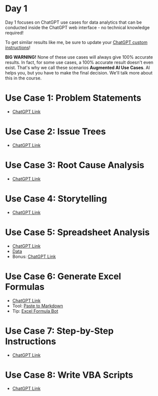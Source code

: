 # Day 1

Day 1 focuses on ChatGPT use cases for data analytics that can be conducted inside the ChatGPT web interface - no technical knowledge required!

To get similar results like me, be sure to update your [ChatGPT custom instructions](https://github.com/tobiaszwingmann/chatgpt-for-data-analytics/blob/main/Day%201/custom_instructions.md)!

**BIG WARNING!** None of these use cases will always give 100% accurate results. In fact, for some use cases, a 100% accurate result doesn't even exist. That's why we call these scenarios **Augmented AI Use Cases**. AI helps you, but you have to make the final decision. We'll talk more about this in the course.

# Use Case 1: Problem Statements
- [ChatGPT Link](https://chat.openai.com/share/a11d7f97-4e58-4299-bba1-f3460e99a116)

# Use Case 2: Issue Trees
- [ChatGPT Link](https://chat.openai.com/share/ea9d5287-ad76-4c2e-bcc3-da5a7893bbde)

# Use Case 3: Root Cause Analysis
- [ChatGPT Link](https://chat.openai.com/share/0923430c-a5fb-47d3-aae2-38bd2b495092)

# Use Case 4: Storytelling
- [ChatGPT Link](https://chat.openai.com/share/2092f301-3925-4dbf-9153-f99e322d760a)

# Use Case 5: Spreadsheet Analysis
- [ChatGPT Link](https://chat.openai.com/share/f6377eca-75ad-44fe-86d6-168282e77202)
- [Data](https://github.com/tobiaszwingmann/chatgpt-for-data-analytics/blob/main/Day%201/Credit%20Risk%20Optimization.xlsx)
- Bonus: [ChatGPT Link](https://chat.openai.com/share/c6f9a8e1-b177-4e5a-83a0-d1f7c653fa07)

# Use Case 6: Generate Excel Formulas
- [ChatGPT Link](https://chat.openai.com/share/be8aea2d-9729-4bac-945b-98d6b5572777)
- Tool: [Paste to Markdown](https://euangoddard.github.io/clipboard2markdown/)
- Tip: [Excel Formula Bot](https://formulabot.com)

# Use Case 7: Step-by-Step Instructions
- [ChatGPT Link](https://chat.openai.com/share/3236285b-37c5-4b41-87d1-6760dcf1bf89)

# Use Case 8: Write VBA Scripts
- [ChatGPT Link](https://chat.openai.com/share/85e0d622-6ded-494e-9767-9826cb919d6f)
